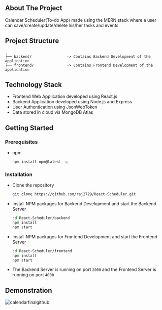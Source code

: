 <!-- ABOUT THE PROJECT -->
## About The Project

Calendar Scheduler(To-do App) made using the MERN stack where a user can save/create/update/delete his/her tasks and events.

## Project Structure

```
.
├── backend/                -> Contains Backend Development of the application     
├── frontend/               -> Contains Frontend Development of the application
```

## Technology Stack

* Frontend Web Application developed using React.js
* Backend Application developed using Node.js and Express
* User Authentication using JsonWebToken
* Data stored in cloud via MongoDB Atlas


<!-- GETTING STARTED -->
## Getting Started

### Prerequisites

* npm
  ```sh
  npm install npm@latest -g
  ```

### Installation

* Clone the repository
   ```sh
   git clone https://github.com/raj2729/React-Scheduler.git
   ```
* Install NPM packages for Backend Development and start the Backend Server
   ```sh
   cd React-Scheduler/backend
   npm install
   npm start
   ```
* Install NPM packages for Frontend Development and start the Frontend Server
   ```sh
   cd React-Scheduler/frontend
   npm install
   npm start
* The Backend Server is running on port ```2000``` and the Frontend Server is running on port ```4000```

## Demonstration

![calendarfinalgithub](https://user-images.githubusercontent.com/68227858/113762527-4c5b1d80-9736-11eb-8077-ed4720e97cd7.gif)
